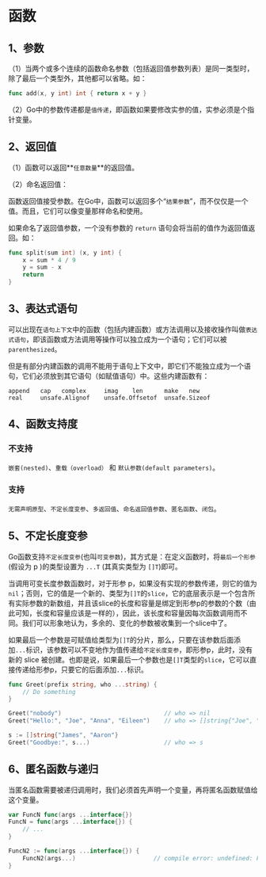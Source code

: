 
函数
===

## 1、参数

（1）当两个或多个连续的函数命名参数（包括返回值参数列表）是同一类型时，除了最后一个类型外，其他都可以省略。如：
```go
func add(x, y int) int { return x + y }
```

（2）Go中的参数传递都是`值传递`，即函数如果要修改实参的值，实参必须是个指针变量。


## 2、返回值

（1）函数可以返回**`任意数量`**的返回值。

（2）命名返回值：

函数返回值接受参数。在Go中，函数可以返回多个“`结果参数`”，而不仅仅是一个值。而且，它们可以像变量那样命名和使用。

如果命名了返回值参数，一个没有参数的 `return` 语句会将当前的值作为返回值返回。如：
```go
func split(sum int) (x, y int) {
    x = sum * 4 / 9
    y = sum - x
    return
}
```


## 3、表达式语句

可以出现在`语句上下文`中的函数（包括内建函数）或方法调用以及接收操作叫做`表达式语句`，即该函数或方法调用等操作可以独立成为一个语句；它们可以被`parenthesized`。

但是有部分内建函数的调用不能用于语句上下文中，即它们不能独立成为一个语句，它们必须放到其它语句（如赋值语句）中。这些内建函数有：

    append   cap   complex     imag    len      make   new
    real     unsafe.Alignof    unsafe.Offsetof  unsafe.Sizeof


## 4、函数支持度

### 不支持
`嵌套(nested)`、`重载（overload）` 和 `默认参数(default parameters)`。

### 支持
`无需声明原型`、`不定长度变参`、`多返回值`、`命名返回值参数`、`匿名函数`、`闭包`。

## 5、不定长度变参
Go函数支持`不定长度变参`(也叫`可变参数`)，其方式是：在定义函数时，将`最后一个形参`(假设为 p )的类型设置为 `...T` (其真实类型为 `[]T`)即可。

当调用可变长度参数函数时，对于形参 p，如果没有实现的参数传递，则它的值为 `nil`；否则，它的值是一个新的、类型为`[]T`的`slice`，它的底层表示是一个包含所有实际参数的新数组，并且该slice的长度和容量是绑定到形参p的参数的个数（由此可知，长度和容量应该是一样的），因此，该长度和容量因每次函数调用而不同。我们可以形象地认为，多余的、变化的参数被收集到一个slice中了。

如果最后一个参数是可赋值给类型为`[]T`的分片，那么，只要在该参数后面添加`...`标识，该参数可以不变地作为值传递给`不定长度变参`，即形参p，此时，没有新的 slice 被创建。也即是说，如果最后一个参数也是`[]T`类型的`slice`，它可以直接传递给形参p，只要它的后面添加`...`标识。

```go
func Greet(prefix string, who ...string) {
    // Do something
}

Greet("nobody")                             // who => nil
Greet("Hello:", "Joe", "Anna", "Eileen")    // who => []string{"Joe", "Anna", "Eileen"}

s := []string{"James", "Aaron"}
Greet("Goodbye:", s...)                     // who => s
```

## 6、匿名函数与递归
当匿名函数需要被递归调用时，我们必须首先声明一个变量，再将匿名函数赋值给这个变量。
```go
var FuncN func(args ...interface{})
FuncN = func(args ...interface{}) {
    // ...
}

FuncN2 := func(args ...interface{}) {
    FuncN2(args...)                      // compile error: undefined: FuncN2
}
```
